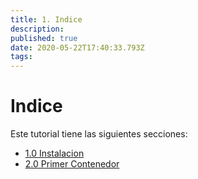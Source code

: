 ```yaml
---
title: 1. Indice
description: 
published: true
date: 2020-05-22T17:40:33.793Z
tags: 
---
```


# Indice

Este tutorial tiene las siguientes secciones:

* [1.0 Instalacion](chapters/setup.md)
* [2.0 Primer Contenedor](chapters/alpine.md)
